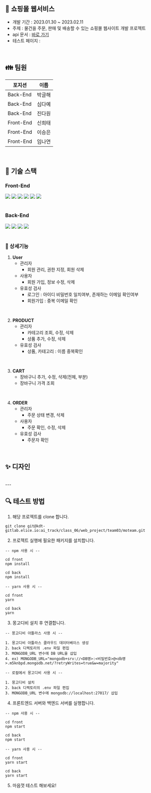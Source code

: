 ##  📌 쇼핑몰 웹서비스

- 개발 기간 : 2023.01.30 ~ 2023.02.11
- 주제 : 물건을 주문, 판매 및 배송할 수 있는 쇼핑몰 웹사이트 개발 프로젝트
- api 문서 : [바로 가기](https://documenter.getpostman.com/view/24978701/2s935rJhDb)
- 테스트 페이지 : 
   
 <br> 

## 👪 팀원
|  포지션|이름  |
|--|--|
|Back-End| 박글해 |
|Back-End| 심다예 |
|Back-End| 진다원 |
|Front-End| 신희태 |
|Front-End| 이승은 |
|Front-End| 임나연 |


 <br>  

## 🔧 기술 스택

### Front-End

<div>
<img src="https://img.shields.io/badge/HTML5-E34F26?style=flat-square&logo=HTML5&logoColor=white"/>
<img src="https://img.shields.io/badge/CSS3-1572B6?style=flat-square&logo=CSS3&logoColor=white"/>
<img src="https://img.shields.io/badge/JavaScript-F7DF1E?style=flat-square&logo=JavaScript&logoColor=white"/>
<img src="https://img.shields.io/badge/BootStrap-7952B3?style=flat-square&logo=BootStrap&logoColor=white"/>
<img src="https://img.shields.io/badge/Node.js-339933?style=flat-square&logo=Node.js&logoColor=white"/>
<img src="https://img.shields.io/badge/React-61DAFB?style=flat-square&logo=React&logoColor=white"/>
</div>

<br />

### Back-End

<div>
<img src="https://img.shields.io/badge/JavaScript-F7DF1E?style=flat-square&logo=JavaScript&logoColor=white"/>
<img src="https://img.shields.io/badge/Node.js-339933?style=flat-square&logo=Node.js&logoColor=white"/>
<img src="https://img.shields.io/badge/Express-000000?style=flat-square&logo=express&logoColor=white"/>
<img src="https://img.shields.io/badge/mongoDB-47A248?style=flat-square&logo=mongoDB&logoColor=white"/>
</div>

<br> 

### 🌈 상세기능

1. **User**
    - 관리자
	    - 회원 관리, 권한 지정, 회원 삭제
    - 사용자
        - 회원 가입, 정보 수정, 삭제
	- 유효성 검사 
		- 로그인 :  아이디 비밀번호 일치여부, 존재하는 이메일 확인여부
		- 회원가입 : 중복 이메일 확인
<br> 

2. **PRODUCT**
    - 관리자
        - 카테고리 조회, 수정, 삭제
        - 상품 추가, 수정, 삭제
    - 유효성 검사 
		- 상품, 카테고리 : 이름 중복확인
<br> 

3.  **CART** 
	- 장바구니 추가, 수정, 삭제(전체, 부분)
    - 장바구니 가격 조회
<br>
    
4.  **ORDER** 
    - 관리자
	    - 주문 상태 변경, 삭제
    - 사용자
        - 주문 확인, 수정, 삭제
    - 유효성 검사 
		- 주문자 확인
<br> 

## ✨ 디자인



<br>
---



## 🔍 테스트 방법

1. 해당 프로젝트를 clone 합니다.
```
git clone git@kdt-gitlab.elice.io:ai_track/class_06/web_project/team03/moteam.git
```

2. 프로젝트 실행에 필요한 패키지를 설치합니다.
```
-- npm 사용 시 --

cd front
npm install

cd back
npm install
```
```
-- yarn 사용 시 --

cd front
yarn

cd back
yarn
```

3. 몽고디비 설치 후 연결합니다.
```
-- 몽고디비 아틀라스 사용 시 --

1. 몽고디비 아틀라스 클라우드 데이터베이스 생성
2. back 디렉토리의 .env 파일 편집
3. MONGODB_URL 변수에 DB URL을 삽입
4. ex) MONGODB_URL="mongodb+srv://<DB명>:<비밀번호>@<db명>.m5knbpd.mongodb.net/?retryWrites=true&w=majority"
```

```
-- 로컬에서 몽고디비 사용 시 --

1. 몽고디비 설치
2. back 디렉토리의 .env 파일 편집
3. MONGODB_URL 변수에 mongodb://localhost:27017/ 삽입
```

4. 프론트엔드 서버와 백엔드 서버를 실행합니다.
```
-- npm 사용 시 --

cd front
npm start

cd back
npm start
```

```
-- yarn 사용 시 --

cd front
yarn start

cd back
yarn start
```
5. 마음껏 테스트 해보세요!
